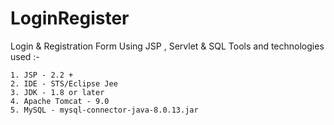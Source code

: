 # LoginRegister
Login &amp; Registration Form Using JSP ,  Servlet &amp; SQL 
Tools and technologies used :-

 	1. JSP - 2.2 +
	2. IDE - STS/Eclipse Jee
	3. JDK - 1.8 or later
	4. Apache Tomcat - 9.0
	5. MySQL - mysql-connector-java-8.0.13.jar
